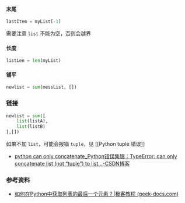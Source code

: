  
 #### 末尾

```python
lastItem = myList[-1]
```

需要注意 `list` 不能为空，否则会越界

#### 长度

```python
listLen = len(myList)
```

#### 铺平

```python
newlist = sum(messList, [])
```

### 链接

```python
newlist = sum([
	list(listA),
	list(listB)
],[])
```

如果不加 `list`，可能会报错 `tuple`，见 [[Python tuple 错误]]

- [python can only concatenate_Python错误集锦：TypeError: can only concatenate list (not “tuple”) to list...-CSDN博客](https://blog.csdn.net/weixin_34327800/article/details/113960880)

### 参考资料

- [如何在Python中获取列表的最后一个元素？|极客教程 (geek-docs.com)](https://geek-docs.com/python/python-ask-answer/t_how-to-get-the-last-element-of-a-list-in-python.html)
